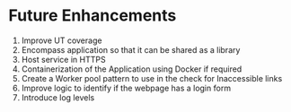 # Future Enhancements
1. Improve UT coverage
2. Encompass application so that it can be shared as a library
3. Host service in HTTPS
4. Containerization of the Application using Docker if required
5. Create a Worker pool pattern to use in the check for Inaccessible links
6. Improve logic to identify if the webpage has a login form
7. Introduce log levels

